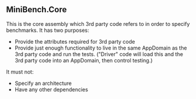 ﻿MiniBench.Core
----

This is the core assembly which 3rd party code refers to in order to specify benchmarks.
It has two purposes:

- Provide the attributes required for 3rd party code
- Provide just enough functionality to live in the same AppDomain as the 3rd party code and run the tests.
  ("Driver" code will load this and the 3rd party code into an AppDomain, then control testing.)

It must not:

- Specify an architecture
- Have any other dependencies
